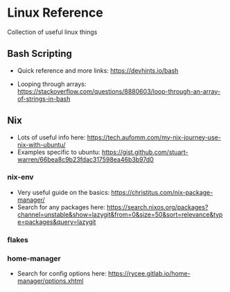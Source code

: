# Linux Reference
Collection of useful linux things

## Bash Scripting

- Quick reference and more links: https://devhints.io/bash

- Looping through arrays: https://stackoverflow.com/questions/8880603/loop-through-an-array-of-strings-in-bash

## Nix

- Lots of useful info here: https://tech.aufomm.com/my-nix-journey-use-nix-with-ubuntu/
- Examples specific to ubuntu: https://gist.github.com/stuart-warren/66bea8c9b23fdac317598ea46b3b97d0

### nix-env

- Very useful guide on the basics: https://christitus.com/nix-package-manager/
- Search for any packages here: https://search.nixos.org/packages?channel=unstable&show=lazygit&from=0&size=50&sort=relevance&type=packages&query=lazygit

### flakes


### home-manager

- Search for config options here: https://rycee.gitlab.io/home-manager/options.xhtml
